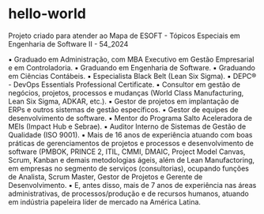 # hello-world
Projeto criado para atender ao Mapa de ESOFT - Tópicos Especiais em Engenharia de Software II - 54_2024

▪ Graduado em Administração, com MBA Executivo em Gestão Empresarial e em Controladoria.
▪ Graduando em Engenharia de Software.
▪ Graduando em Ciências Contábeis.
▪ Especialista Black Belt (Lean Six Sigma).
▪ DEPC® - DevOps Essentials Professional Certificate.
▪ Consultor em gestão de negócios, projetos, processos e mudanças (World Class Manufacturing, Lean Six Sigma, ADKAR, etc.).
▪ Gestor de projetos em implantação de ERPs e outros sistemas de gestão específicos.
▪ Gestor de equipes de desenvolvimento de software.
▪ Mentor do Programa Salto Aceleradora de MEIs (Impact Hub e Sebrae).
▪ Auditor Interno de Sistemas de Gestão de Qualidade (ISO 9001).
▪ Mais de 16 anos de experiência atuando com boas práticas de gerenciamentos de projetos e processos e desenvolvimento de software (PMBOK, PRINCE 2, ITIL, CMMI, DMAIC, Project Model Canvas, Scrum, Kanban e demais metodologias ágeis, além de Lean Manufactoring, em empresas no segmento de serviços (consultorias), ocupando funções de Analista, Scrum Master, Gestor de Projetos e Gerente de Desenvolvimento.
▪ E, antes disso, mais de 7 anos de experiência nas áreas administrativas, de processos/produção e de recursos humanos, atuando em indústria papeleira líder de mercado na América Latina.
